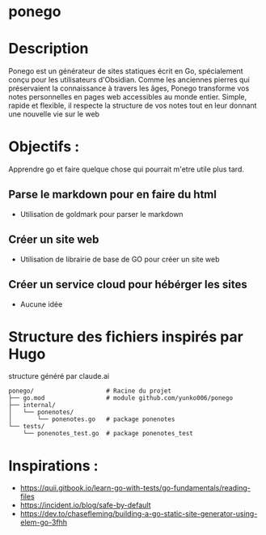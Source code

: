 # ponego

# Description

Ponego est un générateur de sites statiques écrit en Go, spécialement conçu pour les utilisateurs d'Obsidian. Comme les anciennes pierres qui préservaient la connaissance à travers les âges, Ponego transforme vos notes personnelles en pages web accessibles au monde entier. Simple, rapide et flexible, il respecte la structure de vos notes tout en leur donnant une nouvelle vie sur le web

# Objectifs :

Apprendre go et faire quelque chose qui pourrait m'etre utile plus tard.

## Parse le markdown pour en faire du html

- Utilisation de goldmark pour parser le markdown

## Créer un site web

- Utilisation de librairie de base de GO pour créer un site web

## Créer un service cloud pour hébérger les sites

- Aucune idée

# Structure des fichiers inspirés par Hugo

structure généré par claude.ai

```
ponego/                    # Racine du projet
├── go.mod                 # module github.com/yunko006/ponego
├── internal/
│   └── ponenotes/
│       └── ponenotes.go   # package ponenotes
└── tests/
    └── ponenotes_test.go  # package ponenotes_test
```

# Inspirations :

- https://quii.gitbook.io/learn-go-with-tests/go-fundamentals/reading-files
- https://incident.io/blog/safe-by-default
- https://dev.to/chasefleming/building-a-go-static-site-generator-using-elem-go-3fhh

